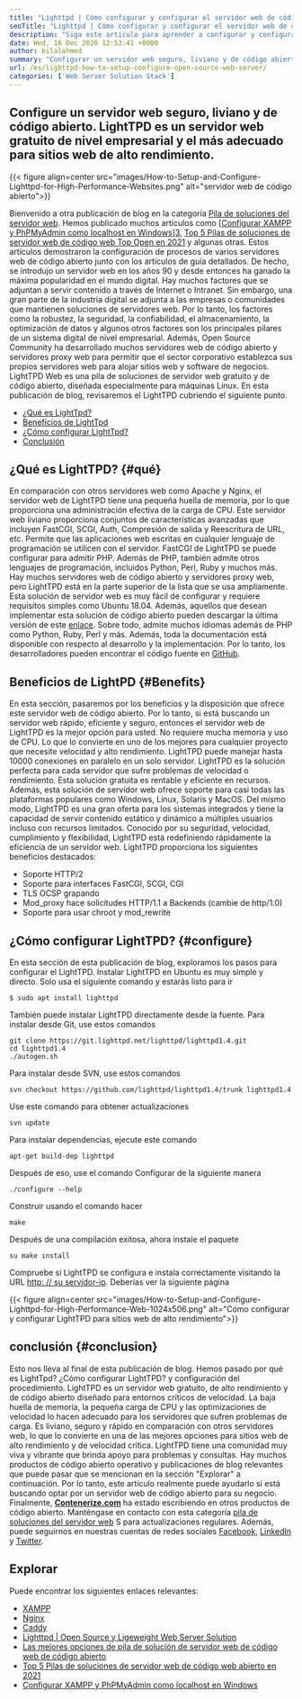 ```yaml
---
title: "Lighttpd | Cómo configurar y configurar el servidor web de código abierto '" 
seoTitle: "Lighttpd | Cómo configurar y configurar el servidor web de código abierto" 
description: "Siga este artículo para aprender a configurar y configurar el servidor web de código abierto. LightTPD es un servidor web compatible que viene con un robusto control de carga de CPU." 
date: Wed, 16 Dec 2020 12:53:41 +0000
author: bilalahmed
summary: "Configurar un servidor web seguro, liviano y de código abierto. LightTPD es un servidor web gratuito de nivel empresarial y el más adecuado para sitios web de alto rendimiento." 
url: /es/lighttpd-how-to-setup-configure-open-source-web-server/
categories: ['Web Server Solution Stack']
---
```


## Configure un servidor web seguro, liviano y de código abierto. LightTPD es un servidor web gratuito de nivel empresarial y el más adecuado para sitios web de alto rendimiento.

{{< figure align=center src="images/How-to-Setup-and-Configure-Lighttpd-for-High-Performance-Websites.png" alt="servidor web de código abierto">}}

Bienvenido a otra publicación de blog en la categoría [Pila de soluciones del servidor web][1]. Hemos publicado muchos artículos como [[Configurar XAMPP y PhPMyAdmin como localhost en Windows][2]][3], [Top 5 Pilas de soluciones de servidor web de código web Top Open en 2021][4] y algunas otras. Estos artículos demostraron la configuración de procesos de varios servidores web de código abierto junto con los artículos de guía detallados. De hecho, se introdujo un servidor web en los años 90 y desde entonces ha ganado la máxima popularidad en el mundo digital. Hay muchos factores que se adjuntan a servir contenido a través de Internet o Intranet. Sin embargo, una gran parte de la industria digital se adjunta a las empresas o comunidades que mantienen soluciones de servidores web. Por lo tanto, los factores como la robustez, la seguridad, la confiabilidad, el almacenamiento, la optimización de datos y algunos otros factores son los principales pilares de un sistema digital de nivel empresarial.
Además, Open Source Community ha desarrollado muchos servidores web de código abierto y servidores proxy web para permitir que el sector corporativo establezca sus propios servidores web para alojar sitios web y software de negocios. LightTPD Web es una pila de soluciones de servidor web gratuito y de código abierto, diseñada especialmente para máquinas Linux. En esta publicación de blog, revisaremos el LightTPD cubriendo el siguiente punto.
  * [¿Qué es LightTpd?][5]
  * [Beneficios de LightTpd][6]
  * [¿Cómo configurar LightTpd?][7]
  * [Conclusión][8]

## ¿Qué es LightTPD?   {#qué}
En comparación con otros servidores web como Apache y Nginx, el servidor web de LightTPD tiene una pequeña huella de memoria, por lo que proporciona una administración efectiva de la carga de CPU. Este servidor web liviano proporciona conjuntos de características avanzadas que incluyen FastCGI, SCGI, Auth, Compresión de salida y Reescritura de URL, etc. Permite que las aplicaciones web escritas en cualquier lenguaje de programación se utilicen con el servidor. FastCGI de LightTPD se puede configurar para admitir PHP. Además de PHP, también admite otros lenguajes de programación, incluidos Python, Perl, Ruby y muchos más.
Hay muchos servidores web de código abierto y servidores proxy web, pero LightTPD está en la parte superior de la lista que se usa ampliamente. Esta solución de servidor web es muy fácil de configurar y requiere requisitos simples como Ubuntu 18.04. Además, aquellos que desean implementar esta solución de código abierto pueden descargar la última versión de este [enlace][9]. Sobre todo, admite muchos idiomas además de PHP como Python, Ruby, Perl y más. Además, toda la documentación está disponible con respecto al desarrollo y la implementación. Por lo tanto, los desarrolladores pueden encontrar el código fuente en [GitHub][10].

## Beneficios de LightPD   {#Benefits}
En esta sección, pasaremos por los beneficios y la disposición que ofrece este servidor web de código abierto. Por lo tanto, si está buscando un servidor web rápido, eficiente y seguro, entonces el servidor web de LightTPD es la mejor opción para usted. No requiere mucha memoria y uso de CPU. Lo que lo convierte en uno de los mejores para cualquier proyecto que necesite velocidad y alto rendimiento. LightTPD puede manejar hasta 10000 conexiones en paralelo en un solo servidor. LightTPD es la solución perfecta para cada servidor que sufre problemas de velocidad o rendimiento. Esta solución gratuita es rentable y eficiente en recursos.
Además, esta solución de servidor web ofrece soporte para casi todas las plataformas populares como Windows, Linux, Solaris y MacOS. Del mismo modo, LightTPD es una gran oferta para los sistemas integrados y tiene la capacidad de servir contenido estático y dinámico a múltiples usuarios incluso con recursos limitados. Conocido por su seguridad, velocidad, cumplimiento y flexibilidad, LightTPD está redefiniendo rápidamente la eficiencia de un servidor web.
LightTPD proporciona los siguientes beneficios destacados:
  * Soporte HTTP/2
  * Soporte para interfaces FastCGI, SCGI, CGI
  * TLS OCSP grapando
  * Mod_proxy hace solicitudes HTTP/1.1 a Backends (cambie de http/1.0)
  * Soporte para usar chroot y mod_rewrite

## ¿Cómo configurar LightTPD?   {#configure}
En esta sección de esta publicación de blog, exploramos los pasos para configurar el LightTPD. Instalar LightTPD en Ubuntu es muy simple y directo. Solo usa el siguiente comando y estarás listo para ir
```
$ sudo apt install lighttpd
```
También puede instalar LightTPD directamente desde la fuente. Para instalar desde Git, use estos comandos
```
git clone https://git.lighttpd.net/lighttpd/lighttpd1.4.git
cd lighttpd1.4
./autogen.sh
```
Para instalar desde SVN, use estos comandos
```
svn checkout https://github.com/lighttpd/lighttpd1.4/trunk lighttpd1.4
```
Use este comando para obtener actualizaciones
```
svn update
```
Para instalar dependencias, ejecute este comando
```
apt-get build-dep lighttpd
```
Después de eso, use el comando Configurar de la siguiente manera
```
./configure --help
```
Construir usando el comando hacer
```
make
```
Después de una compilación exitosa, ahora instale el paquete
```
su make install
```
Compruebe si LightTPD se configura e instala correctamente visitando la URL [http: // su servidor-ip][11]. Deberías ver la siguiente página

{{< figure align=center src="images/How-to-Setup-and-Configure-Lighttpd-for-High-Performance-Web-1024x506.png" alt="Cómo configurar y configurar LightTPD para sitios web de alto rendimiento">}}


## conclusión   {#conclusion}
Esto nos lleva al final de esta publicación de blog. Hemos pasado por qué es LightTpd? ¿Cómo configurar LightTPD? y configuración del procedimiento. LightTPD es un servidor web gratuito, de alto rendimiento y de código abierto diseñado para entornos críticos de velocidad. La baja huella de memoria, la pequeña carga de CPU y las optimizaciones de velocidad lo hacen adecuado para los servidores que sufren problemas de carga. Es liviano, seguro y rápido en comparación con otros servidores web, lo que lo convierte en una de las mejores opciones para sitios web de alto rendimiento y de velocidad crítica. LightTPD tiene una comunidad muy viva y vibrante que brinda apoyo para problemas y consultas. Hay muchos productos de código abierto operativo y publicaciones de blog relevantes que puede pasar que se mencionan en la sección "Explorar" a continuación. Por lo tanto, este artículo realmente puede ayudarlo si está buscando optar por un servidor web de código abierto para su negocio.
Finalmente, **[Contenerize.com][12]**  ha estado escribiendo en otros productos de código abierto. Manténgase en contacto con esta categoría [pila de soluciones del servidor web][1] S para actualizaciones regulares. Además, puede seguirnos en nuestras cuentas de redes sociales [Facebook][13], [LinkedIn][14] y [Twitter][15].

## Explorar
Puede encontrar los siguientes enlaces relevantes:
  * [XAMPP][16]
  * [Nginx][17]
  * [Caddy][18]
  * [Lighttpd | Open Source y Ligeweight Web Server Solution][19]
  * [Las mejores opciones de pila de solución de servidor web de código web de código abierto][1]
  * [Top 5 Pilas de soluciones de servidor web de código web abierto en 2021][4]
  * [Configurar XAMPP y PhPMyAdmin como localhost en Windows][2]

  
[1]: https://products.containerize.com/solution-stack/
[2]: https://blog.containerize.com/database-management-software/how-to-setup-xampp-and-phpmyadmin-as-localhost-on-windows/
[3]: https://blog.containerize.com/2020/12/16/setup-and-configure-lighttpd-web-server-for-high-performance-websites/
[4]: https://blog.containerize.com/2021/01/08/top-5-open-source-web-server-solution-stacks-in-2021/
[5]: #what
[6]: #benefits
[7]: #configure
[8]: #conclusion
[9]: http://www.lighttpd.net/download/
[10]: https://github.com/lighttpd/lighttpd1.4
[11]: http://your-server-ip/
[12]: https://www.containerize.com/
[13]: https://web.facebook.com/containerize
[14]: https://www.linkedin.com/company/containerize/
[15]: https://twitter.com/containerize_co
[16]: https://products.containerize.com/solution-stack/xampp/
[17]: https://products.containerize.com/solution-stack/nginx/
[18]: https://products.containerize.com/solution-stack/caddy/
[19]: https://products.containerize.com/solution-stack/lighttpd
